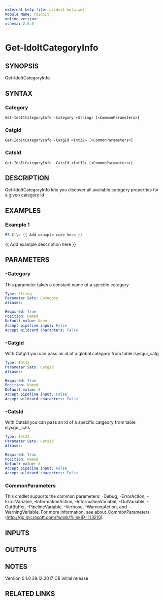 ```yaml
---
external help file: psidoit-help.xml
Module Name: PsIdoIt
online version:
schema: 2.0.0
---
```


# Get-IdoItCategoryInfo

## SYNOPSIS
Get-IdoItCategoryInfo

## SYNTAX

### Category
```
Get-IdoItCategoryInfo -Category <String> [<CommonParameters>]
```

### CatgId
```
Get-IdoItCategoryInfo -CatgId <Int32> [<CommonParameters>]
```

### CatsId
```
Get-IdoItCategoryInfo -CatsId <Int32> [<CommonParameters>]
```

## DESCRIPTION
Get-IdoItCategoryInfo lets you discover all available category properties for a given category id

## EXAMPLES

### Example 1
```powershell
PS C:\> {{ Add example code here }}
```

{{ Add example description here }}

## PARAMETERS

### -Category
This parameter takes a constant name of a specific category

```yaml
Type: String
Parameter Sets: Category
Aliases:

Required: True
Position: Named
Default value: None
Accept pipeline input: False
Accept wildcard characters: False
```

### -CatgId
With CatgId you can pass an id of a global category from table isysgui_catg

```yaml
Type: Int32
Parameter Sets: CatgId
Aliases:

Required: True
Position: Named
Default value: 0
Accept pipeline input: False
Accept wildcard characters: False
```

### -CatsId
With CatsId you can pass an id of a specific catgeory from table isysgui_cats

```yaml
Type: Int32
Parameter Sets: CatsId
Aliases:

Required: True
Position: Named
Default value: 0
Accept pipeline input: False
Accept wildcard characters: False
```

### CommonParameters
This cmdlet supports the common parameters: -Debug, -ErrorAction, -ErrorVariable, -InformationAction, -InformationVariable, -OutVariable, -OutBuffer, -PipelineVariable, -Verbose, -WarningAction, and -WarningVariable.
For more information, see about_CommonParameters (http://go.microsoft.com/fwlink/?LinkID=113216).

## INPUTS

## OUTPUTS

## NOTES
Version
0.1.0     29.12.2017  CB  initial release

## RELATED LINKS
